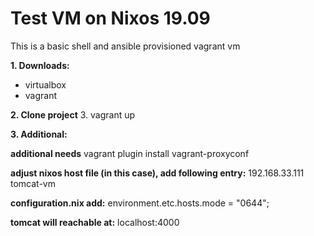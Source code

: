# Test VM on Nixos 19.09

This is a basic shell and ansible provisioned vagrant vm

**1. Downloads:**
- virtualbox
- vagrant

**2. Clone project**
3. vagrant up

**3. Additional:**

**additional needs**
vagrant plugin install vagrant-proxyconf

**adjust nixos host file (in this case), add following entry:**
192.168.33.111 tomcat-vm 

**configuration.nix add:**
environment.etc.hosts.mode = "0644";

**tomcat will reachable at:**
localhost:4000
